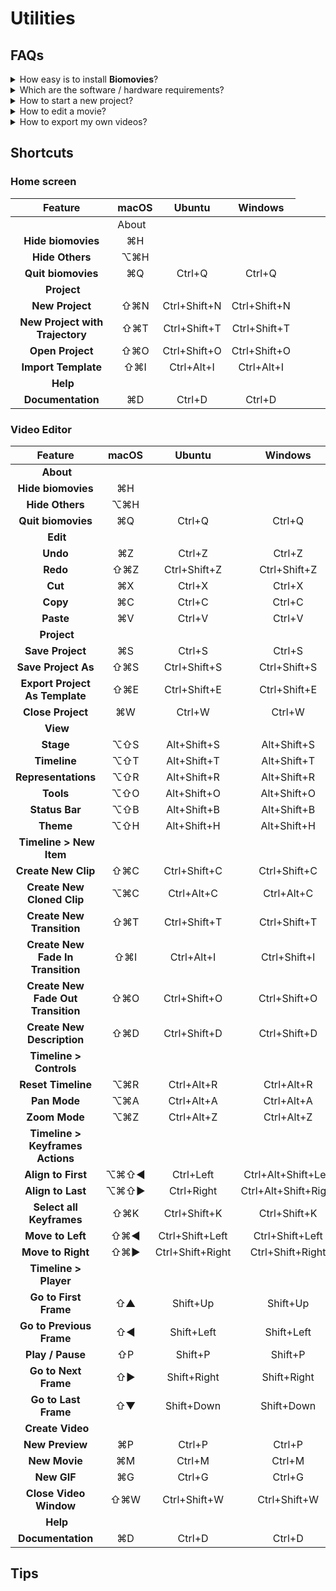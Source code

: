 # Utilities

## FAQs 

<details>
  <summary>How easy is to install <strong>Biomovies</strong>?</summary>
  <p>
    <strong>Biomovies</strong> is not difficult to install, however, depending on the version of your operating system, there are some <strong>workarounds</strong> that worth it to take into account. See the documentation for installing in in <a href="installation.html#macos">macOS</a>, <a href="installation.html#windows">Windows</a> and <a href="installation.html#ubuntu">Ubuntu</a>.
  </p>
</details>

<details>
  <summary>Which are the software / hardware requirements?</summary>
  <p style="margin-bottom: 10px;">
    These are the recommended <strong>requirements</strong>:
    <ul>
        <li><strong>macOS:</strong> Mac OSX 10.12+ supported, 16GB of RAM recommended</li>
        <li><strong>Linux:</strong> Ubuntu 18.04 or greater, 16GB of RAM recommended</li>
        <li><strong>Windows:</strong> Windows 10, 16GB of RAM recommended</li>
    </ul>
  </p>   
</details>

<details>
  <summary>How to start a new project?</summary>
  <p>Please visit the <a href="get-started.html">Getting Started section</a> of the documentation.</p>
</details>

<details>
  <summary>How to edit a movie?</summary>
  <p>Please visit the <a href="interface.html">Video Editor section</a> of the documentation. In this section, you will find exhaustive descriptions about all the sections of the editor, such as the <a href="interface.html#stage">Stage</a>, the <a href="interface.html#timeline">Timeline</a> or the <a href="interface.html#representations">Representations</a>.</p>
</details>

<details>
  <summary>How to export my own videos?</summary>
  <p>Please visit the <a href="create-videos.html">Create Videos section</a> of the documentation. In this section, there is a broad explanation about how to create a <a href="create-videos.html#create-new-preview">New Preview</a> video, a <a href="create-videos.html#create-new-movie">New Movie</a> and a <a href="create-videos.html#create-new-gif">New GIF</a>.</p>
</details>

## Shortcuts 

### Home screen

| Feature | <i class="fa-brands fa-apple"></i> macOS | <i class="fa-brands fa-ubuntu"></i> Ubuntu | <i class="fa-brands fa-windows"></i> Windows
| :-: | :-: | :-: | :-: |
|<td colspan=4 class="table-shortcuts-title">About
| **Hide biomovies** | ⌘H |  | 
| **Hide Others** | ⌥⌘H |  | 
| **Quit biomovies** | ⌘Q | Ctrl+Q | Ctrl+Q
| **Project**
| **New Project** | ⇧⌘N | Ctrl+Shift+N | Ctrl+Shift+N
| **New Project with Trajectory** | ⇧⌘T | Ctrl+Shift+T | Ctrl+Shift+T
| **Open Project** | ⇧⌘O | Ctrl+Shift+O | Ctrl+Shift+O
| **Import Template** | ⇧⌘I | Ctrl+Alt+I  | Ctrl+Alt+I 
| **Help**
| **Documentation** | ⌘D | Ctrl+D | Ctrl+D

### Video Editor

| Feature | <i class="fa-brands fa-apple"></i> macOS | <i class="fa-brands fa-ubuntu"></i> Ubuntu | <i class="fa-brands fa-windows"></i> Windows
| :-: | :-: | :-: | :-: |
| **About**
| **Hide biomovies** | ⌘H |  | 
| **Hide Others** | ⌥⌘H |  | 
| **Quit biomovies** | ⌘Q | Ctrl+Q | Ctrl+Q
| **Edit**
| **Undo** | ⌘Z | Ctrl+Z | Ctrl+Z
| **Redo** | ⇧⌘Z | Ctrl+Shift+Z | Ctrl+Shift+Z
| **Cut** | ⌘X | Ctrl+X | Ctrl+X
| **Copy** | ⌘C | Ctrl+C | Ctrl+C
| **Paste** | ⌘V | Ctrl+V | Ctrl+V
| **Project**
| **Save Project** | ⌘S | Ctrl+S | Ctrl+S
| **Save Project As** | ⇧⌘S | Ctrl+Shift+S | Ctrl+Shift+S
| **Export Project As Template** | ⇧⌘E | Ctrl+Shift+E | Ctrl+Shift+E
| **Close Project** | ⌘W | Ctrl+W  | Ctrl+W
| **View**
| **Stage** | ⌥⇧S | Alt+Shift+S  | Alt+Shift+S
| **Timeline** | ⌥⇧T | Alt+Shift+T  | Alt+Shift+T
| **Representations** | ⌥⇧R | Alt+Shift+R  | Alt+Shift+R
| **Tools** | ⌥⇧O | Alt+Shift+O  | Alt+Shift+O
| **Status Bar** | ⌥⇧B | Alt+Shift+B  | Alt+Shift+B
| **Theme** | ⌥⇧H | Alt+Shift+H  | Alt+Shift+H
| **Timeline > New Item**
| **Create New Clip** | ⇧⌘C | Ctrl+Shift+C  | Ctrl+Shift+C
| **Create New Cloned Clip** | ⌥⌘C | Ctrl+Alt+C | Ctrl+Alt+C
| **Create New Transition** | ⇧⌘T | Ctrl+Shift+T  | Ctrl+Shift+T
| **Create New Fade In Transition** | ⇧⌘I | Ctrl+Alt+I | Ctrl+Shift+I
| **Create New Fade Out Transition** | ⇧⌘O | Ctrl+Shift+O  | Ctrl+Shift+O
| **Create New Description** | ⇧⌘D | Ctrl+Shift+D  | Ctrl+Shift+D
| **Timeline > Controls**
| **Reset Timeline** | ⌥⌘R | Ctrl+Alt+R  | Ctrl+Alt+R
| **Pan Mode** | ⌥⌘A | Ctrl+Alt+A | Ctrl+Alt+A
| **Zoom Mode** | ⌥⌘Z | Ctrl+Alt+Z | Ctrl+Alt+Z
| **Timeline > Keyframes Actions**
| **Align to First** | ⌥⌘⇧◄ | Ctrl+Left | Ctrl+Alt+Shift+Left   
| **Align to Last** | ⌥⌘⇧► | Ctrl+Right | Ctrl+Alt+Shift+Right 
| **Select all Keyframes** | ⇧⌘K | Ctrl+Shift+K | Ctrl+Shift+K
| **Move to Left** | ⇧⌘◄ | Ctrl+Shift+Left | Ctrl+Shift+Left
| **Move to Right** | ⇧⌘► | Ctrl+Shift+Right | Ctrl+Shift+Right
| **Timeline > Player**
| **Go to First Frame** | ⇧▲ | Shift+Up | Shift+Up
| **Go to Previous Frame** | ⇧◄ | Shift+Left | Shift+Left 
| **Play / Pause** | ⇧P | Shift+P | Shift+P
| **Go to Next Frame** | ⇧► | Shift+Right | Shift+Right
| **Go to Last Frame** | ⇧▼ | Shift+Down | Shift+Down
| **Create Video** 
| **New Preview** | ⌘P | Ctrl+P | Ctrl+P
| **New Movie** | ⌘M | Ctrl+M | Ctrl+M
| **New GIF** | ⌘G | Ctrl+G | Ctrl+G
| **Close Video Window** | ⇧⌘W | Ctrl+Shift+W | Ctrl+Shift+W
| **Help**
| **Documentation** | ⌘D | Ctrl+D | Ctrl+D

## Tips 